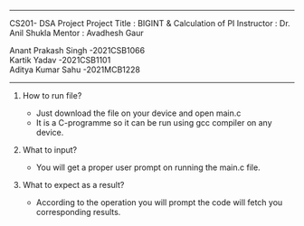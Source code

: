 --------------------------------------------------------------------------------------
CS201- DSA Project
Project Title : BIGINT & Calculation of PI 
Instructor : Dr. Anil Shukla 
Mentor : Avadhesh Gaur

Anant Prakash Singh -2021CSB1066  
Kartik Yadav -2021CSB1101  
Aditya Kumar Sahu -2021MCB1228
 
 -------------------------------------------------------------------------------------


1. How to run file?
   * Just download the file on your device and open main.c
   * It is a C-programme so it can be run using gcc compiler on any device.

2. What to input?
   * You will get a proper user prompt on running the main.c file.

3. What to expect as a result?
   * According to the operation you will prompt the code will fetch you corresponding results.
